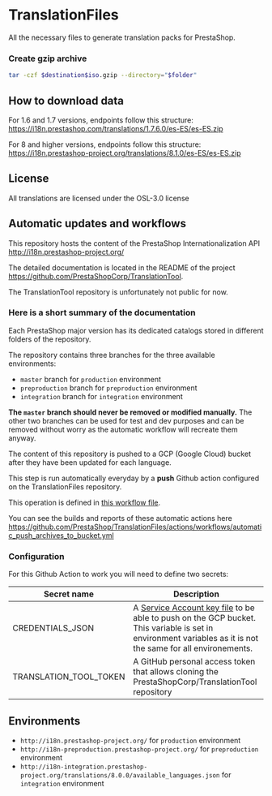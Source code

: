 # TranslationFiles

All the necessary files to generate translation packs for PrestaShop.

### Create gzip archive

```bash
tar -czf $destination$iso.gzip --directory="$folder" 
```

## How to download data

For 1.6 and 1.7 versions, endpoints follow this structure: https://i18n.prestashop.com/translations/1.7.6.0/es-ES/es-ES.zip

For 8 and higher versions, endpoints follow this structure: https://i18n.prestashop-project.org/translations/8.1.0/es-ES/es-ES.zip

## License

All translations are licensed under the OSL-3.0 license

## Automatic updates and workflows

This repository hosts the content of the PrestaShop Internationalization API http://i18n.prestashop-project.org/

The detailed documentation is located in the README of the project https://github.com/PrestaShopCorp/TranslationTool.

The TranslationTool repository is unfortunately not public for now.

### Here is a short summary of the documentation

Each PrestaShop major version has its dedicated catalogs stored in different folders of the repository.

The repository contains three branches for the three available environments:
- `master` branch for `production` environment
- `preproduction` branch for `preproduction` environment
- `integration` branch for `integration` environment

**The `master` branch should never be removed or modified manually.** The other two branches can be used for test and dev purposes and can be removed without worry as the automatic workflow will recreate them anyway.


The content of this repository is pushed to a GCP (Google Cloud) bucket after they have been updated for each language.

This step is run automatically everyday by a **push** Github action configured on the TranslationFiles repository.

This operation is defined in [this workflow file](.github/workflows/automatic_push_archives_to_bucket.yml).

You can see the builds and reports of these automatic actions here https://github.com/PrestaShop/TranslationFiles/actions/workflows/automatic_push_archives_to_bucket.yml

### Configuration

For this Github Action to work you will need to define two secrets:

| Secret name            | Description                                                                                                                                                                                                                                            |
|------------------------|--------------------------------------------------------------------------------------------------------------------------------------------------------------------------------------------------------------------------------------------------------|
| CREDENTIALS_JSON       | A [Service Account key file](https://developers.google.com/identity/protocols/OAuth2ServiceAccount#creatinganaccount) to be able to push on the GCP bucket. This variable is set in environment variables as it is not the same for all environements. |
| TRANSLATION_TOOL_TOKEN | A GitHub personal access token that allows cloning the PrestaShopCorp/TranslationTool repository                                                                                                                                                       |
## Environments

- `http://i18n.prestashop-project.org/` for `production` environment
- `http://i18n-preproduction.prestashop-project.org/` for `preproduction` environment
- `http://i18n-integration.prestashop-project.org/translations/8.0.0/available_languages.json` for `integration` environment
